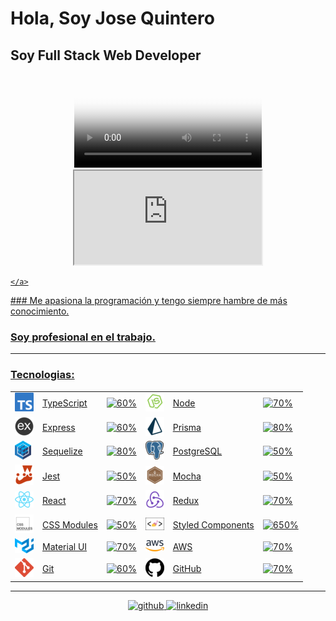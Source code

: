 # Hola, Soy Jose Quintero

## Soy Full Stack Web Developer
<p align="center">
    <video src="https://www.youtube.com/watch?v=UHvCVg9W9sU" autoplay poster="posterimage.jpg">
  Tu navegador no admite el elemento <code>video</code>.
</video>
    <iframe src="https://www.youtube.com/watch?v=UHvCVg9W9sU" title="Jose Quintero"></iframe>
    <a href="https://github.com/JoseVQuintero">
        
        
    </a>
</p>
### Me apasiona la programación y tengo siempre hambre de más conocimiento.

### Soy profesional en el trabajo.

---

### Tecnologias:

|                                                                |                   |                                      |                                                    |             |                                      |
| -------------------------------------------------------------- | ----------------- | ------------------------------------ | -------------------------------------------------- | ----------- | ------------------------------------ |
| ![typescript](./img/technologies/typescript.png)               | TypeScript        | ![60%](https://progress-bar.dev/60/) | ![node](./img/technologies/node.png)                           | Node              | ![70%](https://progress-bar.dev/70/) 
| ![express](./img/technologies/express.png)                     | Express           | ![60%](https://progress-bar.dev/60/) | ![prisma](./img/technologies/prisma.png)                       | Prisma            | ![80%](https://progress-bar.dev/80/) 
| ![sequelize](./img/technologies/sequelize.png)                 | Sequelize         | ![80%](https://progress-bar.dev/80/) | ![postgresql](./img/technologies/postgresql.png)               | PostgreSQL        | ![50%](https://progress-bar.dev/50/) 
| ![jest](./img/technologies/jest.png)                           | Jest              | ![50%](https://progress-bar.dev/50/) | ![mocha](./img/technologies/mocha.png)                         | Mocha             | ![50%](https://progress-bar.dev/50/) 
| ![react](./img/technologies/react.png)                         | React             | ![70%](https://progress-bar.dev/70/) | ![redux](./img/technologies/redux.png)                         | Redux             | ![70%](https://progress-bar.dev/70/) 
| ![css-modules](./img/technologies/css-modules.png)             | CSS Modules       | ![50%](https://progress-bar.dev/50/) | ![styled-components](./img/technologies/styled-components.png) | Styled Components | ![650%](https://progress-bar.dev/65/) 
| ![material-ui](./img/technologies/material-ui.png)             | Material UI       | ![70%](https://progress-bar.dev/70/) | ![aws](./img/technologies/aws.png)                             | AWS               | ![70%](https://progress-bar.dev/70/) 
| ![git](./img/technologies/git.png)                             | Git               | ![60%](https://progress-bar.dev/60/) | ![github](./img/technologies/github.png)                       | GitHub            | ![70%](https://progress-bar.dev/70/) 

---

<p align="center">
    <a target="_blank" href="https://github.com/JoseVQuintero">
      <img src='https://cdn.jsdelivr.net/npm/simple-icons@3.0.1/icons/github.svg' alt='github' height='40'>
    </a>
    <a target="_blank" href="https://www.linkedin.com/in/josequinterohermosillo/">
      <img src='https://cdn.jsdelivr.net/npm/simple-icons@3.0.1/icons/linkedin.svg' alt='linkedin' height='40'>
    </a>
</p>
